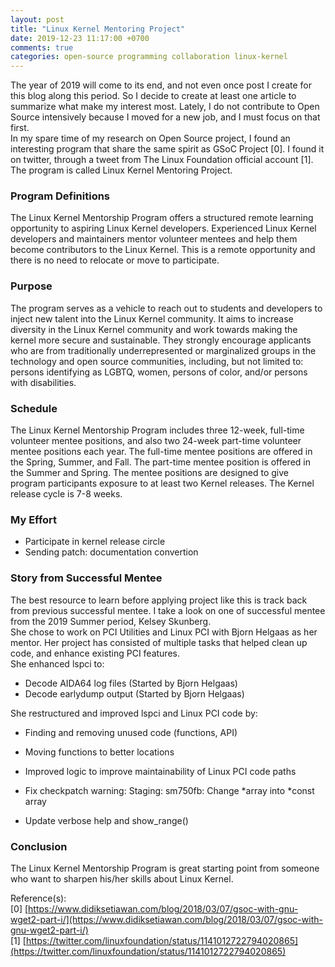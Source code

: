 ```yaml
---
layout: post
title: "Linux Kernel Mentoring Project"
date: 2019-12-23 11:17:00 +0700
comments: true
categories: open-source programming collaboration linux-kernel
---
```


The year of 2019 will come to its end, and not even once post I create for this
blog along this period. So I decide to create at least one article to summarize
what make my interest most. Lately, I do not contribute to Open Source
intensively because I moved for a new job, and I must focus on that first.  
In my spare time of my research on Open Source project, I found an interesting
program that share the same spirit as GSoC Project [0]. I found it on twitter,
through a tweet from The Linux Foundation official account [1]. The program is
called Linux Kernel Mentoring Project.

### Program Definitions

The Linux Kernel Mentorship Program offers a structured remote learning
opportunity to aspiring Linux Kernel developers. Experienced Linux Kernel
developers and maintainers mentor volunteer mentees and help them become
contributors to the Linux Kernel. This is a remote opportunity and there is no
need to relocate or move to participate.

### Purpose

The program serves as a vehicle to reach out to students and developers to
inject new talent into the Linux Kernel community. It aims to increase diversity
in the Linux Kernel community and work towards making the kernel more secure and
sustainable. They strongly encourage applicants who are from traditionally
underrepresented or marginalized groups in the technology and open source
communities, including, but not limited to: persons identifying as LGBTQ, women,
persons of color, and/or persons with disabilities. 

### Schedule

The Linux Kernel Mentorship Program includes three 12-week, full-time volunteer
mentee positions, and also two 24-week part-time volunteer mentee positions each
year. The full-time mentee positions are offered in the Spring, Summer, and
Fall. The part-time mentee position is offered in the Summer and Spring. The
mentee positions are designed to give program participants exposure to at least
two Kernel releases. The Kernel release cycle is 7-8 weeks. 

### My Effort

* Participate in kernel release circle
* Sending patch: documentation convertion

### Story from Successful Mentee

The best resource to learn before applying project like this is track back from
previous successful mentee. I take a look on one of successful mentee from the
2019 Summer period, Kelsey Skunberg.  
She chose to work on PCI Utilities and Linux PCI with Bjorn Helgaas as her
mentor. Her project has consisted of multiple tasks that helped clean up code,
and enhance existing PCI features.  
She enhanced lspci to:

* Decode AIDA64 log files (Started by Bjorn Helgaas)
* Decode earlydump output (Started by Bjorn Helgaas)

She restructured and improved lspci and Linux PCI code by:

* Finding and removing unused code (functions, API)
* Moving functions to better locations
* Improved logic to improve maintainability of Linux PCI code paths

* Fix checkpatch warning: Staging: sm750fb: Change \*array into \*const array
* Update verbose help and show_range()


### Conclusion

The Linux Kernel Mentorship Program is great starting point from someone who want to sharpen his/her skills about Linux Kernel.

Reference(s):  
[0] [https://www.didiksetiawan.com/blog/2018/03/07/gsoc-with-gnu-wget2-part-i/](https://www.didiksetiawan.com/blog/2018/03/07/gsoc-with-gnu-wget2-part-i/)  
[1] [https://twitter.com/linuxfoundation/status/1141012722794020865](https://twitter.com/linuxfoundation/status/1141012722794020865)
